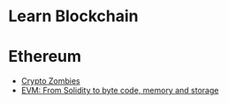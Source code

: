# Learn Blockchain

# Ethereum

- [Crypto Zombies](https://cryptozombies.io/)
- [EVM: From Solidity to byte code, memory and storage](https://youtu.be/RxL_1AfV7N4)
